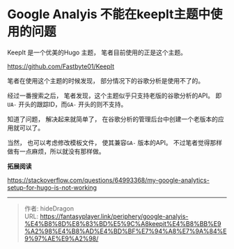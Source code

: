 # Google Analyis 不能在keepIt主题中使用的问题


KeepIt 是一个优美的Hugo 主题， 笔者目前使用的正是这个主题。 

https://github.com/Fastbyte01/KeepIt



笔者在使用这个主题的时候发现， 部分情况下的谷歌分析是使用不了的。

经过一番搜索之后， 笔者发现，这个主题似乎只支持老版的谷歌分析的API。 即`UA-` 开头的跟踪ID，而`GA-` 开头的则不支持。 



知道了问题， 解决起来就简单了， 在谷歌分析的管理后台中创建一个老版本的应用就可以了。

当然， 也可以考虑修改模板文件， 使其兼容`GA-` 版本的API。 不过笔者觉得那样做有一点麻烦，所以就没有那样做。



**拓展阅读**

https://stackoverflow.com/questions/64993368/my-google-analytics-setup-for-hugo-is-not-working





---

> 作者: hideDragon  
> URL: https://fantasyplayer.link/periphery/google-analyis-%E4%B8%8D%E8%83%BD%E5%9C%A8keepit%E4%B8%BB%E9%A2%98%E4%B8%AD%E4%BD%BF%E7%94%A8%E7%9A%84%E9%97%AE%E9%A2%98/  

